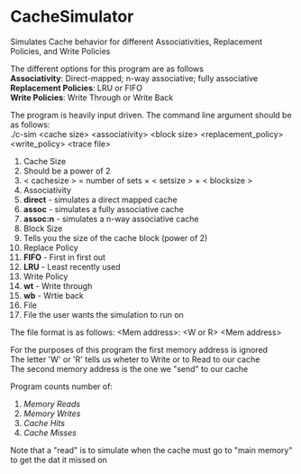 # CacheSimulator
Simulates Cache behavior for different Associativities, Replacement Policies, and Write Policies  

The different options for this program are as follows  
**Associativity**: Direct-mapped; n-way associative; fully associative  
**Replacement Policies**: LRU or FIFO  
**Write Policies**: Write Through or Write Back  

The program is heavily input driven. The command line argument should be as follows:  
./c-sim \<cache size\> \<associativity\> \<block size\> \<replacement_policy> \<write_policy> \<trace file>  

1. Cache Size
  1. Should be a power of 2
  2. < cachesize > = number of sets × < setsize > × < blocksize >
2. Associativity
  1. **direct** - simulates a direct mapped cache
  2. **assoc** - simulates a fully associative cache
  3. **assoc:n** - simulates a n-way associative cache
3. Block Size
  1. Tells you the size of the cache block (power of 2)
4. Replace Policy
  1. **FIFO** - First in first out
  2. **LRU** - Least recently used
5. Write Policy
  1. **wt** - Write through
  2. **wb** - Wrtie back
6. File
  1. File the user wants the simulation to run on 

The file format is as follows:
\<Mem address>: \<W or R> \<Mem address>  

For the purposes of this program the first memory address is ignored  
The letter 'W' or 'R' tells us wheter to Write or to Read to our cache  
The second memory address is the one we "send" to our cache  

Program counts number of:
  1. *Memory Reads*
  2. *Memory Writes*
  3. *Cache Hits*
  4. *Cache Misses*  

Note that a "read" is to simulate when the cache must go to "main memory" to get the dat it missed on
